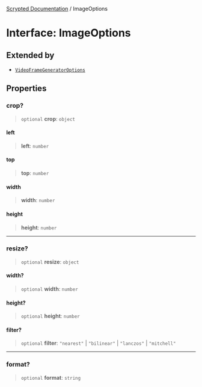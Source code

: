 [Scrypted Documentation](../globals.md) / ImageOptions

# Interface: ImageOptions

## Extended by

- [`VideoFrameGeneratorOptions`](VideoFrameGeneratorOptions.md)

## Properties

### crop?

> `optional` **crop**: `object`

#### left

> **left**: `number`

#### top

> **top**: `number`

#### width

> **width**: `number`

#### height

> **height**: `number`

***

### resize?

> `optional` **resize**: `object`

#### width?

> `optional` **width**: `number`

#### height?

> `optional` **height**: `number`

#### filter?

> `optional` **filter**: `"nearest"` \| `"bilinear"` \| `"lanczos"` \| `"mitchell"`

***

### format?

> `optional` **format**: `string`
